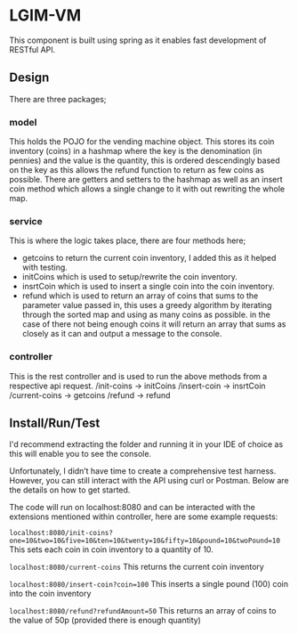 # LGIM-VM
This component is built using spring as it enables fast development of RESTful API.

## Design
There are three packages;

### model
This holds the POJO for the vending machine object. This stores its coin inventory (coins) in a hashmap where the key is the denomination (in pennies) and the value is the quantity, this is ordered descendingly based on the key as this allows the refund function to return as few coins as possible. There are getters and setters to the hashmap as well as an insert coin method which allows a single change to it with out rewriting the whole map.

### service
This is where the logic takes place, there are four methods here;
- getcoins to return the current coin inventory, I added this as it helped with testing.
- initCoins which is used to setup/rewrite the coin inventory.
- insrtCoin which is used to insert a single coin into the coin inventory.
- refund which is used to return an array of coins that sums to the parameter value passed in, this uses a greedy algorithm by iterating through the sorted map and using as many coins as possible. in the case of there not being enough coins it will return an array that sums as closely as it can and output a message to the console.

### controller
This is the rest controller and is used to run the above methods from a respective api request.
/init-coins -> initCoins
/insert-coin -> insrtCoin
/current-coins -> getcoins
/refund -> refund

## Install/Run/Test
I'd recommend extracting the folder and running it in your IDE of choice as this will enable you to see the console. 

Unfortunately, I didn’t have time to create a comprehensive test harness. However, you can still interact with the API using curl or Postman. Below are the details on how to get started.

The code will run on localhost:8080 and can be interacted with the extensions mentioned within controller, here are some example requests:

`localhost:8080/init-coins?one=10&two=10&five=10&ten=10&twenty=10&fifty=10&pound=10&twoPound=10`
This sets each coin in coin inventory to a quantity of 10.

`localhost:8080/current-coins`
This returns the current coin inventory

`localhost:8080/insert-coin?coin=100`
This inserts a single pound (100) coin into the coin inventory

`localhost:8080/refund?refundAmount=50`
This returns an array of coins to the value of 50p (provided there is enough quantity)


